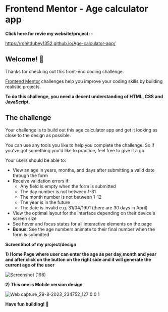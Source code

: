 # Frontend Mentor - Age calculator app
**Click here for revie my website/project: -**

https://rohitdubey1352.github.io/Age-calculator-app/

## Welcome! 👋

Thanks for checking out this front-end coding challenge.

[Frontend Mentor](https://www.frontendmentor.io) challenges help you improve your coding skills by building realistic projects.

**To do this challenge, you need a decent understanding of HTML, CSS and JavaScript.**

## The challenge

Your challenge is to build out this age calculator app and get it looking as close to the design as possible.

You can use any tools you like to help you complete the challenge. So if you've got something you'd like to practice, feel free to give it a go.

Your users should be able to: 

- View an age in years, months, and days after submitting a valid date through the form
- Receive validation errors if:
  - Any field is empty when the form is submitted
  - The day number is not between 1-31
  - The month number is not between 1-12
  - The year is in the future
  - The date is invalid e.g. 31/04/1991 (there are 30 days in April)
- View the optimal layout for the interface depending on their device's screen size
- See hover and focus states for all interactive elements on the page
- **Bonus**: See the age numbers animate to their final number when the form is submitted

**ScreenShot of my project/design**

**1) Home Page where user can enter the age as per day,month and year and after click on the button on the right side and it will generate the current age of the user**

![Screenshot (196)](https://github.com/rohitdubey1352/Age-calculator-app/assets/56528673/c8f01efd-9225-47e3-8996-ac1b1c1cb31e)


**2) This one is Mobile version design**

![Web capture_29-8-2023_234752_127 0 0 1](https://github.com/rohitdubey1352/Age-calculator-app/assets/56528673/c506da17-fe51-4836-b9b7-c6847282a9d3)


**Have fun building!** 🚀
